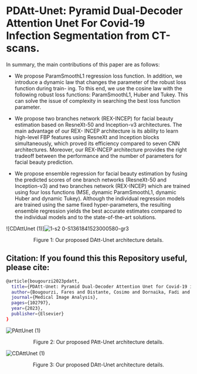 # PDAtt-Unet: Pyramid Dual-Decoder Attention Unet For Covid-19 Infection Segmentation from CT-scans.

In summary, the main contributions of this paper are as follows:

- We propose ParamSmoothL1 regression loss function. In addition, we introduce a
dynamic law that changes the parameter of the robust loss function during train-
ing. To this end, we use the cosine law with the following robust loss functions:
ParamSmoothL1, Huber and Tukey. This can solve the issue of complexity in
searching the best loss function parameter.

- We propose two branches network (REX-INCEP) for facial beauty estimation based
on ResneXt-50 and Inception-v3 architectures. The main advantage of our REX-
INCEP architecture is its ability to learn high-level FBP features using ResneXt and
Inception blocks simultaneously, which proved its efficiency compared to seven CNN
architectures. Moreover, our REX-INCEP architecture provides the right tradeoff
between the performance and the number of parameters for facial beauty prediction.

- We propose ensemble regression for facial beauty estimation by fusing the predicted
scores of one branch networks (ResneXt-50 and Inception-v3) and two branches
network (REX-INCEP) which are trained using four loss functions (MSE, dynamic
ParamSmoothL1, dynamic Huber and dynamic Tukey). Although the individual
regression models are trained using the same fixed hyper-parameters, the resulting
ensemble regression yields the best accurate estimates compared to the individual
models and to the state-of-the-art solutions.

![CDAttUnet (1)]![1-s2 0-S1361841523000580-gr3](https://user-images.githubusercontent.com/18519110/228052439-693624f2-8abe-4fa4-b5fb-903c9d37b7f2.jpg)
<p align="center">
  Figure 1: Our proposed DAtt-Unet architecture details.
</p>  

## Citation: If you found this  this Repository useful, please cite:

```bash
@article{bougourzi2023pdatt,
  title={PDAtt-Unet: Pyramid Dual-Decoder Attention Unet for Covid-19 infection segmentation from CT-scans},
  author={Bougourzi, Fares and Distante, Cosimo and Dornaika, Fadi and Taleb-Ahmed, Abdelmalik},
  journal={Medical Image Analysis},
  pages={102797},
  year={2023},
  publisher={Elsevier}
}
```


![PAttUnet (1)](https://user-images.githubusercontent.com/18519110/164985902-fbf77196-e435-40ec-aa89-bdeb1cdfc093.png)
<p align="center">
  Figure 2: Our proposed PAtt-Unet architecture details.
</p>

![CDAttUnet (1)](https://user-images.githubusercontent.com/18519110/164985900-d1b48555-8a6d-4bb0-86f8-d8ddf7b415df.png)
<p align="center">
  Figure 3: Our proposed DAtt-Unet architecture details.
</p>  

